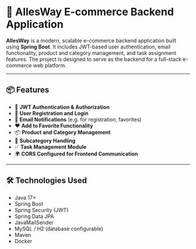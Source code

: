 # 🛒 AllesWay E-commerce Backend Application

**AllesWay** is a modern, scalable e-commerce backend application built using **Spring Boot**. It includes JWT-based user authentication, email functionality, product and category management, and task assignment features. The project is designed to serve as the backend for a full-stack e-commerce web platform.

---

## 📦 Features

- 🔐 **JWT Authentication & Authorization**
- 👤 **User Registration and Login**
- 📧 **Email Notifications** (e.g. for registration, favorites)
- ❤️ **Add to Favorite Functionality**
- 📦 **Product and Category Management**
- 📂 **Subcategory Handling**
- ✅ **Task Management Module**
- 🌍 **CORS Configured for Frontend Communication**

---

## 🛠️ Technologies Used

- Java 17+
- Spring Boot
- Spring Security (JWT)
- Spring Data JPA
- JavaMailSender
- MySQL / H2 (database configurable)
- Maven
- Docker

